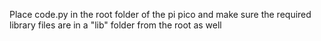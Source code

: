 Place code.py in the root folder of the pi pico and make sure the required library files are in a "lib" folder from the root as well
